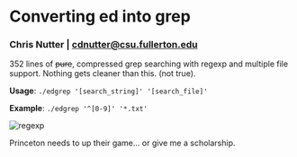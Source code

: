 # Converting ed into grep
### Chris Nutter | cdnutter@csu.fullerton.edu

352 lines of ~~pure~~, compressed grep searching with regexp and multiple file support. Nothing gets cleaner than this. (not true).


**__Usage__**: `./edgrep '[search_string]' '[search_file]'`

**__Example__**: `./edgrep '^[0-9]' '*.txt'`

![regexp](https://static1.squarespace.com/static/572d25ecd210b899879359a5/t/572d270375bcc0a8d9626523/1527210047547/RegEx+Cheatsheet)

Princeton needs to up their game... or give me a scholarship.
